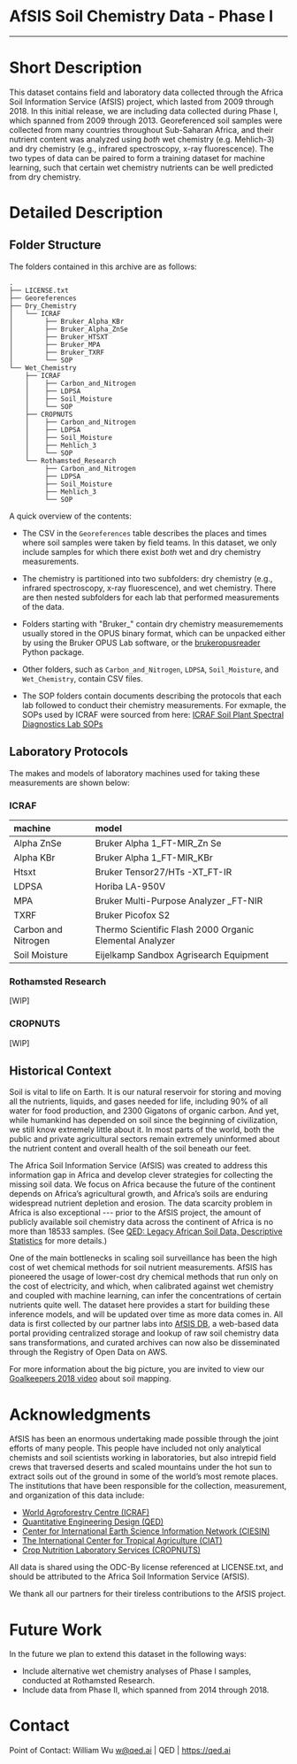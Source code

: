 # AfSIS Soil Chemistry Data - Phase I
---

# Short Description

This dataset contains field and laboratory data collected through the Africa Soil Information Service (AfSIS) project, which lasted from 2009 through 2018. In this initial release, we are including data collected during Phase I, which spanned from 2009 through 2013. Georeferenced soil samples were collected from many countries throughout Sub-Saharan Africa, and their nutrient content was analyzed using *both* wet chemistry (e.g. Mehlich-3) and dry chemistry (e.g., infrared spectroscopy, x-ray fluorescence). The two types of data can be paired to form a training dataset for machine learning, such that certain wet chemistry nutrients can be well predicted from dry chemistry.


# Detailed Description

## Folder Structure

The folders contained in this archive are as follows:

    .
    ├── LICENSE.txt
    ├── Georeferences
    ├── Dry_Chemistry
    │   └── ICRAF
    │        ├── Bruker_Alpha_KBr
    │        ├── Bruker_Alpha_ZnSe
    │        ├── Bruker_HTSXT
    │        ├── Bruker_MPA
    │        ├── Bruker_TXRF
    │        └── SOP
    └── Wet_Chemistry
        ├── ICRAF
        │    ├── Carbon_and_Nitrogen
        │    ├── LDPSA
        │    ├── Soil_Moisture
        │    └── SOP
        ├── CROPNUTS
        │    ├── Carbon_and_Nitrogen
        │    ├── LDPSA
        │    ├── Soil_Moisture
        │    ├── Mehlich_3
        │    └── SOP
        └── Rothamsted_Research     
             ├── Carbon_and_Nitrogen
             ├── LDPSA
             ├── Soil_Moisture
             ├── Mehlich_3
             └── SOP
        
A quick overview of the contents:

* The CSV in the `Georeferences` table describes the places and times where soil samples were taken by field teams. In this dataset, we only include samples for which there exist *both* wet and dry chemistry measurements.

* The chemistry is partitioned into two subfolders: dry chemistry (e.g., infrared spectroscopy, x-ray fluorescence), and wet chemistry. There are then nested subfolders for each lab that performed measurements of the data. 

* Folders starting with "Bruker_" contain dry chemistry measuremements usually stored in the OPUS binary format, which can be unpacked either by using the Bruker OPUS Lab software, or the [brukeropusreader](https://github.com/qedsoftware/brukeropusreader) Python package. 

* Other folders, such as `Carbon_and_Nitrogen`, `LDPSA`, `Soil_Moisture`, and `Wet_Chemistry`, contain CSV files.

* The SOP folders contain documents describing the protocols that each lab followed to conduct their chemistry measurements. For exmaple, the SOPs used by ICRAF were sourced from here: [ICRAF Soil Plant Spectral Diagnostics Lab SOPs](http://www.worldagroforestry.org/sd/landhealth/soil-plant-spectral-diagnostics-laboratory/sops)



## Laboratory Protocols

The makes and models of laboratory machines used for taking these measurements are shown below:

### ICRAF

| machine | model |
|:-----------|:------------|
| Alpha ZnSe | Bruker Alpha 1\_FT-MIR\_Zn Se |
| Alpha KBr | Bruker Alpha 1_FT-MIR\_KBr |
| Htsxt | Bruker Tensor27/HTs -XT_FT-IR |
| LDPSA | Horiba LA-950V |
| MPA | Bruker Multi-Purpose Analyzer \_FT-NIR |
| TXRF | Bruker Picofox S2 |
| Carbon and Nitrogen | Thermo Scientific Flash 2000 Organic Elemental Analyzer |
| Soil Moisture |  Eijelkamp Sandbox Agrisearch Equipment |

### Rothamsted Research

[WIP]

### CROPNUTS

[WIP]


## Historical Context

Soil is vital to life on Earth. It is our natural reservoir for storing and moving all the nutrients, liquids, and gases needed for life, including 90% of all water for food production, and 2300 Gigatons of organic carbon. And yet, while humankind has depended on soil since the beginning of civilization, we still know extremely little about it. In most parts of the world, both the public and private agricultural sectors remain extremely uninformed about the nutrient content and overall health of the soil beneath our feet. 

The Africa Soil Information Service (AfSIS) was created to address this information gap in Africa and develop clever strategies for collecting the missing soil data. We focus on Africa because the future of the continent depends on Africa’s agricultural growth, and Africa’s soils are enduring widespread nutrient depletion and erosion. The data scarcity problem in Africa is also exceptional --- prior to the AfSIS project, the amount of publicly available soil chemistry data across the continent of Africa is no more than 18533 samples. (See [QED: Legacy African Soil Data, Descriptive Statistics](https://africa-legacy-soil-data.qed.ai) for more details.)

One of the main bottlenecks in scaling soil surveillance has been the high cost of wet chemical methods for soil nutrient measurements. AfSIS has pioneered the usage of lower-cost dry chemical methods that run only on the cost of electricity, and which, when calibrated against wet chemistry and coupled with machine learning, can infer the concentrations of certain nutrients quite well. The dataset here provides a start for building these inference models, and will be updated over time as more data comes in. All data is first collected by our partner labs into [AfSIS DB](https://afsisdb.qed.ai), a web-based data portal providing centralized storage and lookup of raw soil chemistry data sans transformations, and curated archives can now also be disseminated through the Registry of Open Data on AWS.

For more information about the big picture, you are invited to view our [Goalkeepers 2018 video](https://www.youtube.com/watch?v=Fb9R0CnPMkc) about soil mapping.


# Acknowledgments

AfSIS has been an enormous undertaking made possible through the joint efforts of many people. This people have included not only analytical chemists and soil scientists working in laboratories, but also intrepid field crews that traversed deserts and scaled mountains under the hot sun to extract soils out of the ground in some of the world’s most remote places. The institutions that have been responsible for the collection, measurement, and organization of this data include:

* [World Agroforestry Centre (ICRAF)](https://www.worldagroforestry.org/)
* [Quantitative Engineering Design (QED)](https://qed.ai)
* [Center for International Earth Science Information Network (CIESIN)](http://ciesin.org)
* [The International Center for Tropical Agriculture (CIAT)](https://ciat.cgiar.org/)
* [Crop Nutrition Laboratory Services (CROPNUTS)](https://cropnuts.com/)

All data is shared using the ODC-By license referenced at LICENSE.txt, and should be attributed to the Africa Soil Information Service (AfSIS).

We thank all our partners for their tireless contributions to the AfSIS project.



# Future Work

In the future we plan to extend this dataset in the following ways:

- Include alternative wet chemistry analyses of Phase I samples, conducted at Rothamsted Research.
- Include data from Phase II, which spanned from 2014 through 2018.


# Contact
 
Point of Contact: William Wu <w@qed.ai> | QED | https://qed.ai
